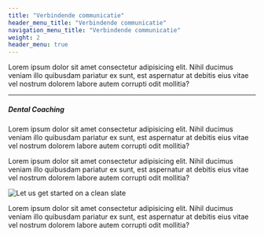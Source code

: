 ```yaml
---
title: "Verbindende communicatie"
header_menu_title: "Verbindende communicatie"
navigation_menu_title: "Verbindende communicatie"
weight: 2
header_menu: true
---
```


Lorem ipsum dolor sit amet consectetur adipisicing elit. Nihil ducimus veniam illo quibusdam pariatur ex sunt, est aspernatur at debitis eius vitae vel nostrum dolorem labore autem corrupti odit mollitia?

---

##### Dental Coaching

Lorem ipsum dolor sit amet consectetur adipisicing elit. Nihil ducimus veniam illo quibusdam pariatur ex sunt, est aspernatur at debitis eius vitae vel nostrum dolorem labore autem corrupti odit mollitia?

Lorem ipsum dolor sit amet consectetur adipisicing elit. Nihil ducimus veniam illo quibusdam pariatur ex sunt, est aspernatur at debitis eius vitae vel nostrum dolorem labore autem corrupti odit mollitia?

![Let us get started on a clean slate](images/slider-bg-2.jpg)

Lorem ipsum dolor sit amet consectetur adipisicing elit. Nihil ducimus veniam illo quibusdam pariatur ex sunt, est aspernatur at debitis eius vitae vel nostrum dolorem labore autem corrupti odit mollitia?